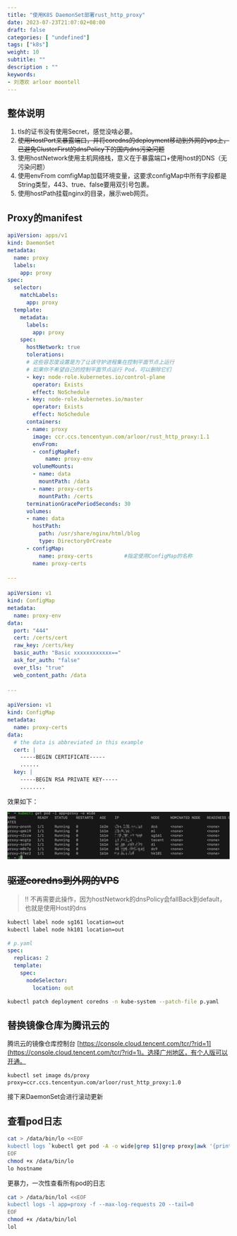 ```yaml
---
title: "使用K8S DaemonSet部署rust_http_proxy"
date: 2023-07-23T21:07:02+08:00
draft: false
categories: [ "undefined"]
tags: ["k8s"]
weight: 10
subtitle: ""
description : ""
keywords:
- 刘港欢 arloor moontell
---
```


## 整体说明

1. tls的证书没有使用Secret，感觉没啥必要。
2. ~~使用HostPort来暴露端口，并将coredns的deployment移动到外网的vps上，已避免ClusterFirst的dnsPolicy下的国内dns污染问题~~
3. 使用hostNetwork使用主机网络栈，意义在于暴露端口+使用host的DNS（无污染问题）
4. 使用envFrom comfigMap加载环境变量，这要求configMap中所有字段都是String类型，443、true、false要用双引号包裹。
5. 使用hostPath挂载nginx的目录，展示web网页。

## Proxy的manifest

```yaml
apiVersion: apps/v1
kind: DaemonSet
metadata:
  name: proxy
  labels:
    app: proxy
spec:
  selector:
    matchLabels:
      app: proxy
  template:
    metadata:
      labels:
        app: proxy
    spec:
      hostNetwork: true
      tolerations:
      # 这些容忍度设置是为了让该守护进程集在控制平面节点上运行
      # 如果你不希望自己的控制平面节点运行 Pod，可以删除它们
      - key: node-role.kubernetes.io/control-plane
        operator: Exists
        effect: NoSchedule
      - key: node-role.kubernetes.io/master
        operator: Exists
        effect: NoSchedule
      containers:
      - name: proxy
        image: ccr.ccs.tencentyun.com/arloor/rust_http_proxy:1.1
        envFrom:
        - configMapRef:
            name: proxy-env
        volumeMounts:
        - name: data
          mountPath: /data
        - name: proxy-certs
          mountPath: /certs
      terminationGracePeriodSeconds: 30
      volumes:
      - name: data
        hostPath:
          path: /usr/share/nginx/html/blog 
          type: DirectoryOrCreate
      - configMap:
          name: proxy-certs          #指定使用ConfigMap的名称
        name: proxy-certs

---

apiVersion: v1
kind: ConfigMap
metadata:
  name: proxy-env
data:
  port: "444"
  cert: /certs/cert
  raw_key: /certs/key
  basic_auth: "Basic xxxxxxxxxxxx=="
  ask_for_auth: "false"
  over_tls: "true"
  web_content_path: /data

---

apiVersion: v1
kind: ConfigMap
metadata:
  name: proxy-certs
data:
  # the data is abbreviated in this example
  cert: |
    -----BEGIN CERTIFICATE-----
    ......
  key: |
    -----BEGIN RSA PRIVATE KEY-----
    ........

```

效果如下：

![Alt text](/img/telegram-cloud-photo-size-5-6192798952399681427-y.jpg)

## ~~驱逐coredns到外网的VPS~~

> !! 不再需要此操作，因为hostNetwork的dnsPolicy会fallBack到default，也就是使用Host的dns

```bash
kubectl label node sg161 location=out
kubectl label node hk101 location=out
```

```yaml
# p.yaml
spec:
  replicas: 2
  template:
    spec:
      nodeSelector: 
        location: out
```

```bash
kubectl patch deployment coredns -n kube-system --patch-file p.yaml
```

## 替换镜像仓库为腾讯云的

腾讯云的镜像仓库控制台 [https://console.cloud.tencent.com/tcr/?rid=1](https://console.cloud.tencent.com/tcr/?rid=1)。选择广州地区，有个人版可以开通。


```shell
kubectl set image ds/proxy proxy=ccr.ccs.tencentyun.com/arloor/rust_http_proxy:1.0
```

接下来DaemonSet会进行滚动更新

## 查看pod日志

```bash
cat > /data/bin/lo <<EOF
kubectl logs `kubectl get pod -A -o wide|grep $1|grep proxy|awk '{print $2}'` -f
EOF
chmod +x /data/bin/lo
lo hostname
```

更暴力，一次性查看所有pod的日志

```bash
cat > /data/bin/lol <<EOF
kubectl logs -l app=proxy -f --max-log-requests 20 --tail=0
EOF
chmod +x /data/bin/lol
lol
```